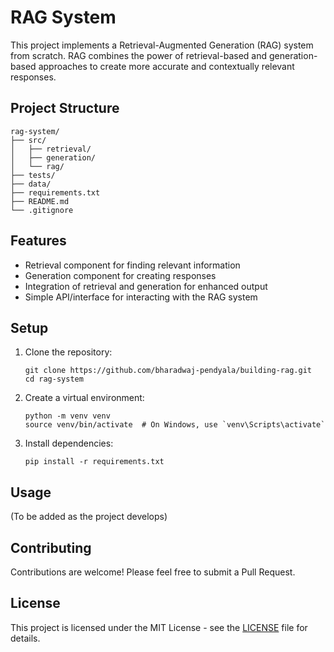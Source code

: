 # RAG System

This project implements a Retrieval-Augmented Generation (RAG) system from scratch. RAG combines the power of retrieval-based and generation-based approaches to create more accurate and contextually relevant responses.

## Project Structure

```
rag-system/
├── src/
│   ├── retrieval/
│   ├── generation/
│   └── rag/
├── tests/
├── data/
├── requirements.txt
├── README.md
└── .gitignore
```

## Features

- Retrieval component for finding relevant information
- Generation component for creating responses
- Integration of retrieval and generation for enhanced output
- Simple API/interface for interacting with the RAG system

## Setup

1. Clone the repository:
   ```
   git clone https://github.com/bharadwaj-pendyala/building-rag.git
   cd rag-system
   ```

2. Create a virtual environment:
   ```
   python -m venv venv
   source venv/bin/activate  # On Windows, use `venv\Scripts\activate`
   ```

3. Install dependencies:
   ```
   pip install -r requirements.txt
   ```

## Usage

(To be added as the project develops)

## Contributing

Contributions are welcome! Please feel free to submit a Pull Request.

## License

This project is licensed under the MIT License - see the [LICENSE](LICENSE) file for details.